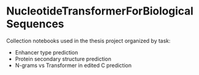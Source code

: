 # NucleotideTransformerForBiologicalSequences
Collection notebooks used in the thesis project organized by task:
* Enhancer type prediction
* Protein secondary structure prediction
* N-grams vs Transformer in edited C prediction
